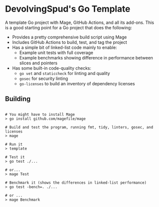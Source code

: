 # DevolvingSpud's Go Template

A template Go project with Mage, GitHub Actions, and all its add-ons.  This is a good
starting point for a Go project that does the following:

* Provides a pretty comprehensive build script using Mage
* Includes GitHub Actions to build, test, and tag the project
* Has a simple bit of linked-list code mainly to enable:
    * Example unit tests with full coverage
    * Example benchmarks showing difference in performance between slices and pointers
* Has some built-in code-quality checks:
  * `go vet` and `staticcheck` for linting and quality
  * `gosec` for security linting
  * `go-licenses` to build an inventory of dependency licenses

## Building

```shell

# You might have to install Mage
> go install github.com/magefile/mage

# Build and test the program, running fmt, tidy, linters, gosec, and licenses
> mage

# Run it
> template

# Test it
> go test ./...

# or...
> mage Test

# Benchmark it (shows the differences in linked-list performance)
> go test -bench=. ./...

# or ...
> mage Benchmark

```
